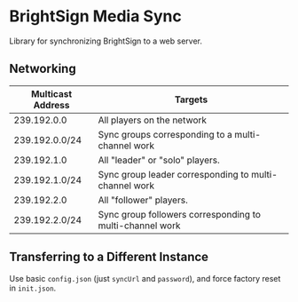 # BrightSign Media Sync

Library for synchronizing BrightSign to a web server.

## Networking

| Multicast Address | Targets                                                  |
| ----------------- | -------------------------------------------------------- |
| 239.192.0.0       | All players on the network                               |
| 239.192.0.0/24    | Sync groups corresponding to a multi-channel work        |
| 239.192.1.0       | All "leader" or "solo" players.                          |
| 239.192.1.0/24    | Sync group leader corresponding to multi-channel work    |
| 239.192.2.0       | All "follower" players.                                  |
| 239.192.2.0/24    | Sync group followers corresponding to multi-channel work |

## Transferring to a Different Instance

Use basic `config.json` (just `syncUrl` and `password`), and force factory reset in `init.json`.
